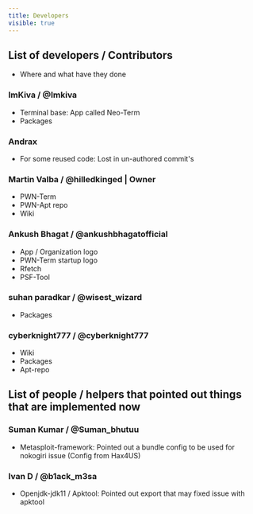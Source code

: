 ```yaml
---
title: Developers
visible: true
---
```


## List of developers / Contributors
* Where and what have they done

### ImKiva / @Imkiva
* Terminal base: App called Neo-Term
* Packages

### Andrax
* For some reused code: Lost in un-authored commit's

### Martin Valba / @hilledkinged | Owner
* PWN-Term
* PWN-Apt repo
* Wiki

### Ankush Bhagat / @ankushbhagatofficial
* App / Organization logo
* PWN-Term startup logo
* Rfetch
* PSF-Tool

### suhan paradkar / @wisest_wizard
* Packages

### cyberknight777 / @cyberknight777
* Wiki
* Packages
* Apt-repo

## List of people / helpers that pointed out things that are implemented now

### Suman Kumar / @Suman_bhutuu
* Metasploit-framework: Pointed out a bundle config to be used for nokogiri issue (Config from Hax4US)

### Ivan D / @b1ack_m3sa
* Openjdk-jdk11 / Apktool: Pointed out export that may fixed issue with apktool
